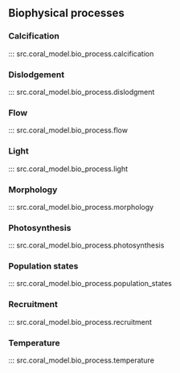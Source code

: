 ## Biophysical processes

### Calcification
::: src.coral_model.bio_process.calcification

### Dislodgement
::: src.coral_model.bio_process.dislodgment

### Flow
::: src.coral_model.bio_process.flow

### Light
::: src.coral_model.bio_process.light

### Morphology
::: src.coral_model.bio_process.morphology

### Photosynthesis
::: src.coral_model.bio_process.photosynthesis

### Population states
::: src.coral_model.bio_process.population_states

### Recruitment
::: src.coral_model.bio_process.recruitment

### Temperature
::: src.coral_model.bio_process.temperature

